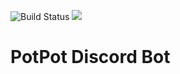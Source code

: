 ![Build Status](https://img.shields.io/github/actions/workflow/status/HarrryHe/PotPot-Discord-Bot/ci.yml?branch=main) <a href="https://discord.gg/NQ6SDsEc"><img src="https://img.shields.io/badge/Discord-Join-blue?logo=discord"></a>
# PotPot Discord Bot
